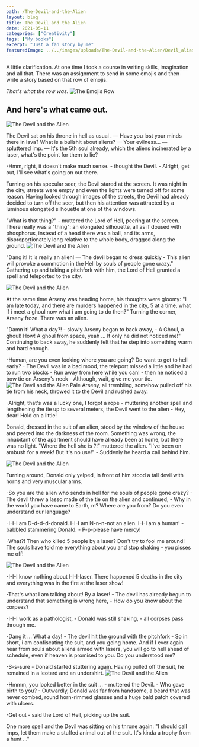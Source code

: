 ```yaml
---
path: /The-Devil-and-the-Alien
layout: blog
title: The Devil and the Alien
date: 2021-05-11
categories: ["Creativity"]
tags: ["My books"]
excerpt: "Just a fan story by me"
featuredImage: ../../images/uploads/The-Devil-and-the-Alien/Devil_alias_001.jpg
---
```


A little clarification. At one time I took a course in writing skills, imagination and all that. There was an assignment to send in some emojis and then write a story based on that row of emojis.

_That's what the row was._
![The Emojis Row](../../images/uploads/The-Devil-and-the-Alien/Smiles.jpg "The Emojis Row")

## And here's what came out.

![The Devil and the Alien](../../images/uploads/The-Devil-and-the-Alien/Devil_alias_001.jpg "The Devil and the Alien Pic 1")

The Devil sat on his throne in hell as usual .
— Have you lost your minds there in lava? What is a bullshit about aliens?
— Your evilness... — spluttered imp. — It's the 5th soul already, which the aliens incinerated by a laser, what's the point for them to lie?

-Hmm, right, it doesn't make much sense. - thought the Devil. - Alright, get out, I'll see what's going on out there.

Turning on his specular seer, the Devil stared at the screen. It was night in the city, streets were empty and even the lights were turned off for some reason. Having looked through images of the streets, the Devil had already decided to turn off the seer, but then his attention was attracted by a luminous elongated silhouette at one of the windows.

"What is that thing?" - muttered the Lord of Hell, peering at the screen. There really was a "thing": an elongated silhouette, all as if doused with phosphorus, instead of a head there was a ball, and its arms, disproportionately long relative to the whole body, dragged along the ground.
![The Devil and the Alien](../../images/uploads/The-Devil-and-the-Alien/Devil_Alias_002.jpg "The Devil and the Alien Pic 2")

"Dang it! It is really an alien! — The devil began to dress quickly - This alien will provoke a commotion in the Hell by souls of people gone crazy."
Gathering up and taking a pitchfork with him, the Lord of Hell grunted a spell and teleported to the city.

![The Devil and the Alien](../../images/uploads/The-Devil-and-the-Alien/Devil_alias_003.jpg "The Devil and the Alien Pic 3")

At the same time Arseny was heading home, his thoughts were gloomy: "I am late today, and there are murders happened in the city, 5 at a time, what if i meet a ghoul now what i am going to do then?" Turning the corner, Arseny froze. There was an alien.

"Damn it! What a day?! - slowly Arseny began to back away, - A Ghoul, a ghoul! How! A ghoul from space, yeah ... If only he did not noticed me!" Continuing to back away, he suddenly felt that he step into something warm and hard enough.

-Human, are you even looking where you are going? Do want to get to hell early? - The Devil was in a bad mood, the teleport missed a little and he had to run two blocks - Run away from here while you can! - then he noticed a bow tie on Arseny's neck - Although, wait, give me your tie.
![The Devil and the Alien](../../images/uploads/The-Devil-and-the-Alien/Devil_alias_004.jpg "The Devil and the Alien Pic 4")
Pale Arseny, all trembling, somehow pulled off his tie from his neck, throwed it to the Devil and rushed away.

-Alright, that's was a lucky one, I forgot a rope - muttering another spell and lengthening the tie up to several meters, the Devil went to the alien - Hey, dear! Hold on a little!

Donald, dressed in the suit of an alien, stood by the window of the house and peered into the darkness of the room. Something was wrong, the inhabitant of the apartment should have already been at home, but there was no light. "Where the hell she is ?!" muttered the alien. "I've been on ambush for a week! But it's no use!" - Suddenly he heard a call behind him.

![The Devil and the Alien](../../images/uploads/The-Devil-and-the-Alien/Devil_alias_005.jpg "The Devil and the Alien Pic 5")

Turning around, Donald only yelped, in front of him stood a tall devil with horns and very muscular arms.

-So you are the alien who sends in hell for me souls of people gone crazy? - The devil threw a lasso made of the tie on the alien and continued, - Why in the world you have came to Earth, m? Where are you from? Do you even understand our language?

-I-I-I am D-d-d-d-donald. I-I-I am N-n-n-not an alien. I-I-I am a human! - babbled stammering Donald. - P-p-please have mercy!

-What?! Then who killed 5 people by a laser? Don't try to fool me around! The souls have told me everything about you and stop shaking - you pisses me off!

![The Devil and the Alien](../../images/uploads/The-Devil-and-the-Alien/Devil_alias_006.jpg "The Devil and the Alien Pic 6")

-I-I-I know nothing about l-l-l-laser. There happened 5 deaths in the city and everything was in the fire at the laser show!

-That's what I am talking about! By a laser! - The devil has already begun to understand that something is wrong here, - How do you know about the corpses?

-I-I-I work as a pathologist, - Donald was still shaking, - all corpses pass through me.

-Dang it ... What a day! - The devil hit the ground with the pitchfork - So in short, i am confiscating the suit, and you going home. And if I ever again hear from souls about aliens armed with lasers, you will go to hell ahead of schedule, even if heaven is promised to you. Do you understood me?

-S-s-sure - Donald started stuttering again. Having pulled off the suit, he remained in a leotard and an undershirt.
![The Devil and the Alien](../../images/uploads/The-Devil-and-the-Alien/Devil_alias_007.jpg "The Devil and the Alien Pic 7")

-Hmmm, you looked better in the suit ... - muttered the Devil. - Who gave birth to you? - Outwardly, Donald was far from handsome, a beard that was never combed, round horn-rimmed glasses and a huge bald patch covered with ulcers.

-Get out - said the Lord of Hell, picking up the suit.

One more spell and the Devil was sitting on his throne again: "I should call imps, let them make a stuffed animal out of the suit. It's kinda a trophy from a hunt ..."
